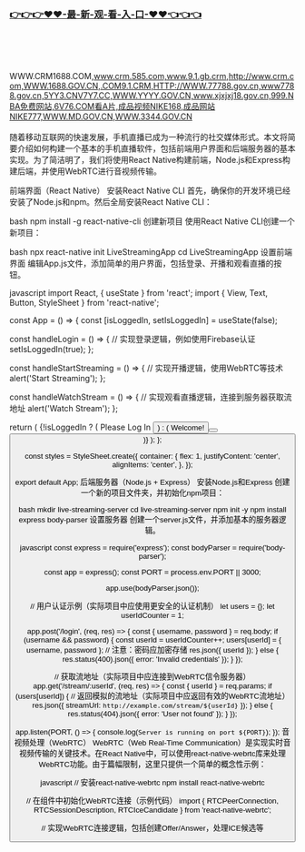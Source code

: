 ### [👉👉👉♥♥-最-新-观-看-入-口-♥♥👈👈👈](https://mrddrm.github.io/crm.html)
<br></br><br></br>
WWW.CRM1688.COM,www.crm.585.com,www.9.1.gb.crm,http://www.crm.com,WWW.1688.GOV.CN,.COM9.1.CRM,HTTP://WWW.77788.gov.cn,www7788.gov.cn,5YY3.CNV7Y7.CC,WWW.YYYY.GOV.CN,www.xjxjxj18.gov.cn,999.NBA免费网站,6V76.COM看A片,成品视频NIKE168,成品网站NIKE777,WWW.MD.GOV.CN,WWW.3344.GOV.CN
<br></br>
随着移动互联网的快速发展，手机直播已成为一种流行的社交媒体形式。本文将简要介绍如何构建一个基本的手机直播软件，包括前端用户界面和后端服务器的基本实现。为了简洁明了，我们将使用React Native构建前端，Node.js和Express构建后端，并使用WebRTC进行音视频传输。

前端界面（React Native）
安装React Native CLI
首先，确保你的开发环境已经安装了Node.js和npm。然后全局安装React Native CLI：

bash
npm install -g react-native-cli
创建新项目
使用React Native CLI创建一个新项目：

bash
npx react-native init LiveStreamingApp
cd LiveStreamingApp
设置前端界面
编辑App.js文件，添加简单的用户界面，包括登录、开播和观看直播的按钮。

javascript
import React, { useState } from 'react';
import { View, Text, Button, StyleSheet } from 'react-native';
 
const App = () => {
  const [isLoggedIn, setIsLoggedIn] = useState(false);
 
  const handleLogin = () => {
    // 实现登录逻辑，例如使用Firebase认证
    setIsLoggedIn(true);
  };
 
  const handleStartStreaming = () => {
    // 实现开播逻辑，使用WebRTC等技术
    alert('Start Streaming');
  };
 
  const handleWatchStream = () => {
    // 实现观看直播逻辑，连接到服务器获取流地址
    alert('Watch Stream');
  };
 
  return (
    <View style={styles.container}>
      {!isLoggedIn ? (
        <View>
          <Text>Please Log In</Text>
          <Button title="Login" onPress={handleLogin} />
        </View>
      ) : (
        <View>
          <Text>Welcome!</Text>
          <Button title="Start Streaming" onPress={handleStartStreaming} />
          <Button title="Watch Stream" onPress={handleWatchStream} />
        </View>
      )}
    </View>
  );
};
 
const styles = StyleSheet.create({
  container: {
    flex: 1,
    justifyContent: 'center',
    alignItems: 'center',
  },
});
 
export default App;
后端服务器（Node.js + Express）
安装Node.js和Express
创建一个新的项目文件夹，并初始化npm项目：

bash
mkdir live-streaming-server
cd live-streaming-server
npm init -y
npm install express body-parser
设置服务器
创建一个server.js文件，并添加基本的服务器逻辑。

javascript
const express = require('express');
const bodyParser = require('body-parser');
 
const app = express();
const PORT = process.env.PORT || 3000;
 
app.use(bodyParser.json());
 
// 用户认证示例（实际项目中应使用更安全的认证机制）
let users = {};
let userIdCounter = 1;
 
app.post('/login', (req, res) => {
  const { username, password } = req.body;
  if (username && password) {
    const userId = userIdCounter++;
    users[userId] = { username, password }; // 注意：密码应加密存储
    res.json({ userId });
  } else {
    res.status(400).json({ error: 'Invalid credentials' });
  }
});
 
// 获取流地址（实际项目中应连接到WebRTC信令服务器）
app.get('/stream/:userId', (req, res) => {
  const { userId } = req.params;
  if (users[userId]) {
    // 返回模拟的流地址（实际项目中应返回有效的WebRTC流地址）
    res.json({ streamUrl: `http://example.com/stream/${userId}` });
  } else {
    res.status(404).json({ error: 'User not found' });
  }
});
 
app.listen(PORT, () => {
  console.log(`Server is running on port ${PORT}`);
});
音视频处理（WebRTC）
WebRTC（Web Real-Time Communication）是实现实时音视频传输的关键技术。在React Native中，可以使用react-native-webrtc库来处理WebRTC功能。由于篇幅限制，这里只提供一个简单的概念性示例：

javascript
// 安装react-native-webrtc
npm install react-native-webrtc
 
// 在组件中初始化WebRTC连接（示例代码）
import { RTCPeerConnection, RTCSessionDescription, RTCIceCandidate } from 'react-native-webrtc';
 
// 实现WebRTC连接逻辑，包括创建Offer/Answer，处理ICE候选等
